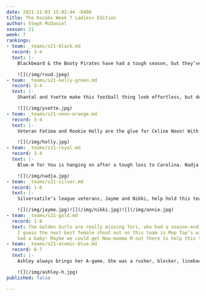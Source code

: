 ```yaml
---
date: 2021-11-03 15:02:44 -0400
title: The Kozaks Week 7 Ladies+ Edition
author: Steph McDaniel
season: 21
week: 7
rankings:
- team: _teams/s21-black.md
  record: 3-4
  text: |-
    Blackbeard & the Booty Pirates have had a tough season, but they’ve been rallying thanks to Caroline! And let’s not forget everyone’s favorite sideline morale booster, Sam C., who got their dog into a rainbow costume for the game!

    ![](/img/ruud.jpeg)
- team: _teams/s21-kelly-green.md
  record: 3-4
  text: |-
    Shantal and Yvette make this football thing look effortless, but don’t be fooled by their cute faces. They’re fierce underneath! The Cadet Kellys are lucky to have these two.

    ![](/img/yvette.jpg)
- team: _teams/s21-neon-orange.md
  record: 3-4
  text: |-
    Veteran Fatima and Rookie Holly are the glue for Celine Neon! With Holly’s sure hands, you’d think she’s been playing in the league since the beginning. Fatima brings some savage speed. These ladies are not to be trifled with.

    ![](/img/holly.jpg)
- team: _teams/s21-royal.md
  record: 3-4
  text: |-
    Blue-m for You is hanging on after a tough loss to Carolina. Nadja plays a key role on this team. Her offensive blocking and ability to read the field helps to set up some clutch plays!

    ![](/img/nadja.jpg)
- team: _teams/s21-silver.md
  record: 1-6
  text: |-
    Silversatile’s league veterans, Jayme and Nikki, help hold this team together, while Annie rounds them out. In Capt. Jorge’s words, “The term rookie doesn't quite apply to our defensive minded, Raven loving, tequila swilling bad ass...Don't let the dimples fool you - she already has your flags.” If only this team had a few more games before playoffs, I think they’re really finding their stride.

    ![](/img/jayme.jpg)![](/img/nikki.jpg)![](/img/annie.jpg)
- team: _teams/s21-gold.md
  record: 1-6
  text: The Golden Gurls are really missing Tori, who had a season-ending injury.
    I guess the next best female shout out on this team is Mop Top’s wife who just
    had a baby! Maybe we could get New-momma M out there to help this team.
- team: _teams/s21-atomic-blue.md
  record: 0-7
  text: |-
    Ashley always brings her A-game. She was a rusher, blocker, linebacker, and receiver all in one game this past week! And wore a badass mullet wig...if you don’t know her, you should.

    ![](/img/ashley-h.jpg)
published: false

---
```

